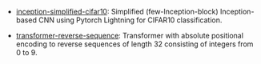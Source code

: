 
- [inception-simplified-cifar10](https://github.com/skjdaniel/uva-deep-learning/blob/master/inception-simplified-cifar10.ipynb): Simplified (few-Inception-block) Inception-based CNN using Pytorch Lightning for CIFAR10 classification.

- [transformer-reverse-sequence](https://github.com/skjdaniel/uva-deep-learning/blob/master/transformer-reverse-sequence.ipynb): Transformer with absolute positional encoding to reverse sequences of length 32 consisting of integers from 0 to 9.

 
